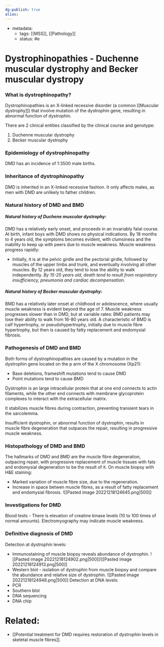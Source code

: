 ```yaml
---
dg-publish: true
alias:
---
```

- metadata:
	- tags: [[MSS]], [[Pathology]]
	- status: #e 
# Dystrophinopathies - Duchenne muscular dystrophy and Becker muscular dystropy
### What is dystrophinopathy?
Dystrophinopathies is an X-linked recessive disorder (a common [[Muscular dystrophy]]) that involve mutation of the dystrophin gene, resulting in abnormal function of dystrophin.

There are 2 clinical entities classified by the clinical course and genotype:
1. Duchenne muscular dystrophy
2. Becker muscular dystrophy
### Epidemiology of dystrophinopathy
DMD has an incidence of 1:3500 male births.
### Inheritance of dystrophinopathy
DMD is inherited in an X-linked recessive fashion.
It only affects males, as men with DMD are unlikely to father children.
### Natural history of DMD and BMD
##### Natural history of Duchene muscular dystrophy:
DMD has a relatively early onset, and proceeds in an invariably fatal course.
At birth, infant boys with DMD shows no physical indications.
By 18 months to 4 years old, the symptoms becomes evident, with clumsiness and the inability to keep up with peers due to muscle weakness.
Muscle weakness progress rapidly:
- Initially, it is at the pelvic girdle and the pectorial girdle, followed by muscles of the upper limbs and trunk, and eventually involving all other muscles.
By 12 years old, they tend to lose the ability to walk independently.
*By 15-25 years old, death tend to result from respiratory insufficiency, pneumonia and cardiac decompensation.*
##### Natural history of Becker muscular dystrophy:
BMD has a relatively later onset at childhood or adolescence, where usually muscle weakness is evident beyond the age of 7.
Muscle weakness progresses slower than in DMD, but at variable rates: BMD patients may lose their ability to walk from 16-80 years old.
A characteristic of BMD is calf hypertrophy, or pseudohypertrophy, initially due to muscle fibre hypertrophy, but then is caused by fatty replacement and endomysial fibrosis.
### Pathogenesis of DMD and BMD
Both forms of dystrophinopathies are caused by a mutation in the dystrophin gene located on the p arm of the X chromosome (Xp21):
- Base deletions, frameshift mutations tend to cause DMD
- Point mutations tend to cause BMD

Dystrophin is an large intracellular protein that at one end connects to actin filaments, while the other end connects with membrane glycoprotein complexes to interact with the extracellular matrix.

It stabilizes muscle fibres during contraction, preventing transient tears in the sarcolemma.

Insufficient dystrophin, or abnormal function of dystrophin, results in muscle fibre degeneration that outpaces the repair, resulting in progressive muscle weakness.

### Histopathology of DMD and BMD
The hallmarks of DMD and BMD are the muscle fibre degeneration, outpacing repair, with progressive replacement of muscle tissues with fats and endomysial degeneration to be the result of it.
On muscle biopsy with H&E staining:
- Marked variation of muscle fibre size, due to the regeneration.
- Increase in space betwen muscle fibres, as a result of fatty replacement and endomysial fibrosis.
![[Pasted image 20221218124645.png|500]]
### Investigations for DMD
Blood tests - There is elevation of creatine kinase levels (10 to 100 times of normal amounts).
Electromyography may indicate muscle weakness.
### Definitive diagnosis of DMD
Detection at dystrophin levels:
- Immunostaining of muscle biopsy reveals abundance of dystrophin.
	![[Pasted image 20221218124902.png|500]]![[Pasted image 20221218124913.png|500]]
- Western blot - isolation of dystrophin from muscle biopsy and compare the abundance and relative size of dystrophin.
	![[Pasted image 20221218124948.png|500]]
Detection at DNA levels:
- PCR
- Southern blot
- DNA sequencing
- DNA chip

# Related:
- [[Potential treatment for DMD requires restoration of dystrophin levels in skeletal muscle fibres]].